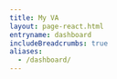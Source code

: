 ```yaml
---
title: My VA
layout: page-react.html
entryname: dashboard
includeBreadcrumbs: true
aliases:
  - /dashboard/
---
```


